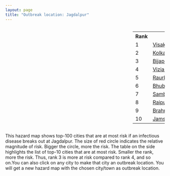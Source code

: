 ```yaml
---
layout: page
title: "Outbreak location: Jagdalpur"
---
```

<div style="width: 100%; overflow: auto;">
<div style="width: 75%; float: left;">
<div id="mapid">
<script src="https://buda-magenta.github.io/hazard_map/load_map.js"></script>

<script>
var marker_outbreak = L.marker([19.087076, 82.023572],{"autoPan": true}).addTo(map); marker_outbreak.bindTooltip("Jagdalpur").openTooltip();

var circle_1 = L.circle([17.723128, 83.301284], {"pane": "markerPane", "color": "red", "fill": true, "fillOpacity": 0.2, "fillRule": "evenodd", "lineCap": "round", "lineJoin": "round", "opacity": 1.0, "radius": 110113, "stroke": true, "weight": 3}).addTo(map);
circle_1.bindTooltip("Visakhapatnam<br>rank: 1<br>hazard index: 0.110114")
circle_1.bindPopup('<a href="https://buda-magenta.github.io/hazard_map/Visakhapatnam">Visakhapatnam</a>')

var circle_2 = L.circle([22.541418, 88.357691], {"pane": "markerPane", "color": "red", "fill": true, "fillOpacity": 0.2, "fillRule": "evenodd", "lineCap": "round", "lineJoin": "round", "opacity": 1.0, "radius": 41146, "stroke": true, "weight": 3}).addTo(map);
circle_2.bindTooltip("Kolkata<br>rank: 2<br>hazard index: 0.041147")
circle_2.bindPopup('<a href="https://buda-magenta.github.io/hazard_map/Kolkata">Kolkata</a>')

var circle_3 = L.circle([18.793568, 80.815939], {"pane": "markerPane", "color": "red", "fill": true, "fillOpacity": 0.2, "fillRule": "evenodd", "lineCap": "round", "lineJoin": "round", "opacity": 1.0, "radius": 40652, "stroke": true, "weight": 3}).addTo(map);
circle_3.bindTooltip("Bijapur<br>rank: 3<br>hazard index: 0.040653")
circle_3.bindPopup('<a href="https://buda-magenta.github.io/hazard_map/Bijapur">Bijapur</a>')

var circle_4 = L.circle([18.112082, 83.405220], {"pane": "markerPane", "color": "red", "fill": true, "fillOpacity": 0.2, "fillRule": "evenodd", "lineCap": "round", "lineJoin": "round", "opacity": 1.0, "radius": 35900, "stroke": true, "weight": 3}).addTo(map);
circle_4.bindTooltip("Vizianagaram<br>rank: 4<br>hazard index: 0.035900")
circle_4.bindPopup('<a href="https://buda-magenta.github.io/hazard_map/Vizianagaram">Vizianagaram</a>')

var circle_5 = L.circle([22.214285, 84.872437], {"pane": "markerPane", "color": "red", "fill": true, "fillOpacity": 0.2, "fillRule": "evenodd", "lineCap": "round", "lineJoin": "round", "opacity": 1.0, "radius": 35442, "stroke": true, "weight": 3}).addTo(map);
circle_5.bindTooltip("Raurkela<br>rank: 5<br>hazard index: 0.035443")
circle_5.bindPopup('<a href="https://buda-magenta.github.io/hazard_map/Raurkela">Raurkela</a>')

var circle_6 = L.circle([20.266777, 85.843559], {"pane": "markerPane", "color": "red", "fill": true, "fillOpacity": 0.2, "fillRule": "evenodd", "lineCap": "round", "lineJoin": "round", "opacity": 1.0, "radius": 27826, "stroke": true, "weight": 3}).addTo(map);
circle_6.bindTooltip("Bhubaneswar<br>rank: 6<br>hazard index: 0.027826")
circle_6.bindPopup('<a href="https://buda-magenta.github.io/hazard_map/Bhubaneswar">Bhubaneswar</a>')

var circle_7 = L.circle([21.400000, 83.883333], {"pane": "markerPane", "color": "red", "fill": true, "fillOpacity": 0.2, "fillRule": "evenodd", "lineCap": "round", "lineJoin": "round", "opacity": 1.0, "radius": 23788, "stroke": true, "weight": 3}).addTo(map);
circle_7.bindTooltip("Sambalpur<br>rank: 7<br>hazard index: 0.023789")
circle_7.bindPopup('<a href="https://buda-magenta.github.io/hazard_map/Sambalpur">Sambalpur</a>')

var circle_8 = L.circle([21.237947, 81.633683], {"pane": "markerPane", "color": "red", "fill": true, "fillOpacity": 0.2, "fillRule": "evenodd", "lineCap": "round", "lineJoin": "round", "opacity": 1.0, "radius": 18682, "stroke": true, "weight": 3}).addTo(map);
circle_8.bindTooltip("Raipur<br>rank: 8<br>hazard index: 0.018682")
circle_8.bindPopup('<a href="https://buda-magenta.github.io/hazard_map/Raipur">Raipur</a>')

var circle_9 = L.circle([19.309813, 84.797156], {"pane": "markerPane", "color": "red", "fill": true, "fillOpacity": 0.2, "fillRule": "evenodd", "lineCap": "round", "lineJoin": "round", "opacity": 1.0, "radius": 11819, "stroke": true, "weight": 3}).addTo(map);
circle_9.bindTooltip("Brahmapur<br>rank: 9<br>hazard index: 0.011819")
circle_9.bindPopup('<a href="https://buda-magenta.github.io/hazard_map/Brahmapur">Brahmapur</a>')

var circle_10 = L.circle([22.801519, 86.202958], {"pane": "markerPane", "color": "red", "fill": true, "fillOpacity": 0.2, "fillRule": "evenodd", "lineCap": "round", "lineJoin": "round", "opacity": 1.0, "radius": 5774, "stroke": true, "weight": 3}).addTo(map);
circle_10.bindTooltip("Jamshedpur<br>rank: 10<br>hazard index: 0.005775")
circle_10.bindPopup('<a href="https://buda-magenta.github.io/hazard_map/Jamshedpur">Jamshedpur</a>')

var circle_11 = L.circle([21.199035, 81.397955], {"pane": "markerPane", "color": "red", "fill": true, "fillOpacity": 0.2, "fillRule": "evenodd", "lineCap": "round", "lineJoin": "round", "opacity": 1.0, "radius": 4956, "stroke": true, "weight": 3}).addTo(map);
circle_11.bindTooltip("Durg<br>rank: 11<br>hazard index: 0.004957")
circle_11.bindPopup('<a href="https://buda-magenta.github.io/hazard_map/Durg">Durg</a>')

var circle_12 = L.circle([17.388786, 78.461065], {"pane": "markerPane", "color": "red", "fill": true, "fillOpacity": 0.2, "fillRule": "evenodd", "lineCap": "round", "lineJoin": "round", "opacity": 1.0, "radius": 4797, "stroke": true, "weight": 3}).addTo(map);
circle_12.bindTooltip("Hyderabad<br>rank: 12<br>hazard index: 0.004797")
circle_12.bindPopup('<a href="https://buda-magenta.github.io/hazard_map/Hyderabad">Hyderabad</a>')

var circle_13 = L.circle([18.320022, 83.916077], {"pane": "markerPane", "color": "red", "fill": true, "fillOpacity": 0.2, "fillRule": "evenodd", "lineCap": "round", "lineJoin": "round", "opacity": 1.0, "radius": 4185, "stroke": true, "weight": 3}).addTo(map);
circle_13.bindTooltip("Srikakulam<br>rank: 13<br>hazard index: 0.004185")
circle_13.bindPopup('<a href="https://buda-magenta.github.io/hazard_map/Srikakulam">Srikakulam</a>')

var circle_14 = L.circle([21.934900, 86.732400], {"pane": "markerPane", "color": "red", "fill": true, "fillOpacity": 0.2, "fillRule": "evenodd", "lineCap": "round", "lineJoin": "round", "opacity": 1.0, "radius": 3655, "stroke": true, "weight": 3}).addTo(map);
circle_14.bindTooltip("Baripada<br>rank: 14<br>hazard index: 0.003656")
circle_14.bindPopup('<a href="https://buda-magenta.github.io/hazard_map/Baripada">Baripada</a>')

var circle_15 = L.circle([17.849907, 75.276320], {"pane": "markerPane", "color": "red", "fill": true, "fillOpacity": 0.2, "fillRule": "evenodd", "lineCap": "round", "lineJoin": "round", "opacity": 1.0, "radius": 3452, "stroke": true, "weight": 3}).addTo(map);
circle_15.bindTooltip("Solapur<br>rank: 15<br>hazard index: 0.003452")
circle_15.bindPopup('<a href="https://buda-magenta.github.io/hazard_map/Solapur">Solapur</a>')

var circle_16 = L.circle([16.508759, 80.618510], {"pane": "markerPane", "color": "red", "fill": true, "fillOpacity": 0.2, "fillRule": "evenodd", "lineCap": "round", "lineJoin": "round", "opacity": 1.0, "radius": 3346, "stroke": true, "weight": 3}).addTo(map);
circle_16.bindTooltip("Vijayawada<br>rank: 16<br>hazard index: 0.003346")
circle_16.bindPopup('<a href="https://buda-magenta.github.io/hazard_map/Vijayawada">Vijayawada</a>')

var circle_17 = L.circle([19.807608, 85.825254], {"pane": "markerPane", "color": "red", "fill": true, "fillOpacity": 0.2, "fillRule": "evenodd", "lineCap": "round", "lineJoin": "round", "opacity": 1.0, "radius": 3203, "stroke": true, "weight": 3}).addTo(map);
circle_17.bindTooltip("Puri<br>rank: 17<br>hazard index: 0.003203")
circle_17.bindPopup('<a href="https://buda-magenta.github.io/hazard_map/Puri">Puri</a>')

var circle_18 = L.circle([17.980609, 79.598212], {"pane": "markerPane", "color": "red", "fill": true, "fillOpacity": 0.2, "fillRule": "evenodd", "lineCap": "round", "lineJoin": "round", "opacity": 1.0, "radius": 2547, "stroke": true, "weight": 3}).addTo(map);
circle_18.bindTooltip("Warangal<br>rank: 18<br>hazard index: 0.002548")
circle_18.bindPopup('<a href="https://buda-magenta.github.io/hazard_map/Warangal">Warangal</a>')

var circle_19 = L.circle([17.005045, 81.780473], {"pane": "markerPane", "color": "red", "fill": true, "fillOpacity": 0.2, "fillRule": "evenodd", "lineCap": "round", "lineJoin": "round", "opacity": 1.0, "radius": 2269, "stroke": true, "weight": 3}).addTo(map);
circle_19.bindTooltip("Rajahmundry<br>rank: 19<br>hazard index: 0.002270")
circle_19.bindPopup('<a href="https://buda-magenta.github.io/hazard_map/Rajahmundry">Rajahmundry</a>')

var circle_20 = L.circle([22.472223, 88.093845], {"pane": "markerPane", "color": "red", "fill": true, "fillOpacity": 0.2, "fillRule": "evenodd", "lineCap": "round", "lineJoin": "round", "opacity": 1.0, "radius": 2037, "stroke": true, "weight": 3}).addTo(map);
circle_20.bindTooltip("Uluberia<br>rank: 20<br>hazard index: 0.002038")
circle_20.bindPopup('<a href="https://buda-magenta.github.io/hazard_map/Uluberia">Uluberia</a>')

var circle_21 = L.circle([25.133173, 86.525040], {"pane": "markerPane", "color": "red", "fill": true, "fillOpacity": 0.2, "fillRule": "evenodd", "lineCap": "round", "lineJoin": "round", "opacity": 1.0, "radius": 1897, "stroke": true, "weight": 3}).addTo(map);
circle_21.bindTooltip("Kharagpur<br>rank: 21<br>hazard index: 0.001898")
circle_21.bindPopup('<a href="https://buda-magenta.github.io/hazard_map/Kharagpur">Kharagpur</a>')

var circle_22 = L.circle([16.185317, 75.696792], {"pane": "markerPane", "color": "red", "fill": true, "fillOpacity": 0.2, "fillRule": "evenodd", "lineCap": "round", "lineJoin": "round", "opacity": 1.0, "radius": 1706, "stroke": true, "weight": 3}).addTo(map);
circle_22.bindTooltip("Bagalkot<br>rank: 22<br>hazard index: 0.001706")
circle_22.bindPopup('<a href="https://buda-magenta.github.io/hazard_map/Bagalkot">Bagalkot</a>')

var circle_23 = L.circle([16.943739, 82.235061], {"pane": "markerPane", "color": "red", "fill": true, "fillOpacity": 0.2, "fillRule": "evenodd", "lineCap": "round", "lineJoin": "round", "opacity": 1.0, "radius": 1451, "stroke": true, "weight": 3}).addTo(map);
circle_23.bindTooltip("Kakinada<br>rank: 23<br>hazard index: 0.001451")
circle_23.bindPopup('<a href="https://buda-magenta.github.io/hazard_map/Kakinada">Kakinada</a>')

var circle_24 = L.circle([20.468600, 85.879200], {"pane": "markerPane", "color": "red", "fill": true, "fillOpacity": 0.2, "fillRule": "evenodd", "lineCap": "round", "lineJoin": "round", "opacity": 1.0, "radius": 1430, "stroke": true, "weight": 3}).addTo(map);
circle_24.bindTooltip("Cuttack<br>rank: 24<br>hazard index: 0.001430")
circle_24.bindPopup('<a href="https://buda-magenta.github.io/hazard_map/Cuttack">Cuttack</a>')

var circle_25 = L.circle([28.651718, 77.221939], {"pane": "markerPane", "color": "red", "fill": true, "fillOpacity": 0.2, "fillRule": "evenodd", "lineCap": "round", "lineJoin": "round", "opacity": 1.0, "radius": 1386, "stroke": true, "weight": 3}).addTo(map);
circle_25.bindTooltip("Delhi<br>rank: 25<br>hazard index: 0.001386")
circle_25.bindPopup('<a href="https://buda-magenta.github.io/hazard_map/Delhi">Delhi</a>')

var circle_26 = L.circle([15.426365, 75.630079], {"pane": "markerPane", "color": "red", "fill": true, "fillOpacity": 0.2, "fillRule": "evenodd", "lineCap": "round", "lineJoin": "round", "opacity": 1.0, "radius": 1364, "stroke": true, "weight": 3}).addTo(map);
circle_26.bindTooltip("Gadag<br>rank: 26<br>hazard index: 0.001364")
circle_26.bindPopup('<a href="https://buda-magenta.github.io/hazard_map/Gadag">Gadag</a>')

var circle_27 = L.circle([12.979120, 77.591300], {"pane": "markerPane", "color": "red", "fill": true, "fillOpacity": 0.2, "fillRule": "evenodd", "lineCap": "round", "lineJoin": "round", "opacity": 1.0, "radius": 1330, "stroke": true, "weight": 3}).addTo(map);
circle_27.bindTooltip("Bangalore<br>rank: 27<br>hazard index: 0.001331")
circle_27.bindPopup('<a href="https://buda-magenta.github.io/hazard_map/Bangalore">Bangalore</a>')

var circle_28 = L.circle([22.383333, 82.133333], {"pane": "markerPane", "color": "red", "fill": true, "fillOpacity": 0.2, "fillRule": "evenodd", "lineCap": "round", "lineJoin": "round", "opacity": 1.0, "radius": 1306, "stroke": true, "weight": 3}).addTo(map);
circle_28.bindTooltip("Bilaspur<br>rank: 28<br>hazard index: 0.001307")
circle_28.bindPopup('<a href="https://buda-magenta.github.io/hazard_map/Bilaspur">Bilaspur</a>')

var circle_29 = L.circle([23.370035, 85.325013], {"pane": "markerPane", "color": "red", "fill": true, "fillOpacity": 0.2, "fillRule": "evenodd", "lineCap": "round", "lineJoin": "round", "opacity": 1.0, "radius": 1254, "stroke": true, "weight": 3}).addTo(map);
circle_29.bindTooltip("Ranchi<br>rank: 29<br>hazard index: 0.001254")
circle_29.bindPopup('<a href="https://buda-magenta.github.io/hazard_map/Ranchi">Ranchi</a>')

var circle_30 = L.circle([22.591260, 88.390964], {"pane": "markerPane", "color": "red", "fill": true, "fillOpacity": 0.2, "fillRule": "evenodd", "lineCap": "round", "lineJoin": "round", "opacity": 1.0, "radius": 1204, "stroke": true, "weight": 3}).addTo(map);
circle_30.bindTooltip("Bidhan Nagar<br>rank: 30<br>hazard index: 0.001205")
circle_30.bindPopup('<a href="https://buda-magenta.github.io/hazard_map/Bidhan_Nagar">Bidhan Nagar</a>')

var circle_31 = L.circle([13.083694, 80.270186], {"pane": "markerPane", "color": "red", "fill": true, "fillOpacity": 0.2, "fillRule": "evenodd", "lineCap": "round", "lineJoin": "round", "opacity": 1.0, "radius": 1031, "stroke": true, "weight": 3}).addTo(map);
circle_31.bindTooltip("Chennai<br>rank: 31<br>hazard index: 0.001031")
circle_31.bindPopup('<a href="https://buda-magenta.github.io/hazard_map/Chennai">Chennai</a>')

var circle_32 = L.circle([21.200996, 81.335426], {"pane": "markerPane", "color": "red", "fill": true, "fillOpacity": 0.2, "fillRule": "evenodd", "lineCap": "round", "lineJoin": "round", "opacity": 1.0, "radius": 994, "stroke": true, "weight": 3}).addTo(map);
circle_32.bindTooltip("Bhilai Nagar<br>rank: 32<br>hazard index: 0.000995")
circle_32.bindPopup('<a href="https://buda-magenta.github.io/hazard_map/Bhilai_Nagar">Bhilai Nagar</a>')

var circle_33 = L.circle([12.869810, 74.843008], {"pane": "markerPane", "color": "red", "fill": true, "fillOpacity": 0.2, "fillRule": "evenodd", "lineCap": "round", "lineJoin": "round", "opacity": 1.0, "radius": 967, "stroke": true, "weight": 3}).addTo(map);
circle_33.bindTooltip("Mangalore<br>rank: 33<br>hazard index: 0.000968")
circle_33.bindPopup('<a href="https://buda-magenta.github.io/hazard_map/Mangalore">Mangalore</a>')

var circle_34 = L.circle([23.250000, 87.750000], {"pane": "markerPane", "color": "red", "fill": true, "fillOpacity": 0.2, "fillRule": "evenodd", "lineCap": "round", "lineJoin": "round", "opacity": 1.0, "radius": 829, "stroke": true, "weight": 3}).addTo(map);
circle_34.bindTooltip("Barddhaman<br>rank: 34<br>hazard index: 0.000830")
circle_34.bindPopup('<a href="https://buda-magenta.github.io/hazard_map/Barddhaman">Barddhaman</a>')

var circle_35 = L.circle([19.075990, 72.877393], {"pane": "markerPane", "color": "red", "fill": true, "fillOpacity": 0.2, "fillRule": "evenodd", "lineCap": "round", "lineJoin": "round", "opacity": 1.0, "radius": 811, "stroke": true, "weight": 3}).addTo(map);
circle_35.bindTooltip("Mumbai<br>rank: 35<br>hazard index: 0.000811")
circle_35.bindPopup('<a href="https://buda-magenta.github.io/hazard_map/Mumbai">Mumbai</a>')

var circle_36 = L.circle([16.291519, 80.454159], {"pane": "markerPane", "color": "red", "fill": true, "fillOpacity": 0.2, "fillRule": "evenodd", "lineCap": "round", "lineJoin": "round", "opacity": 1.0, "radius": 665, "stroke": true, "weight": 3}).addTo(map);
circle_36.bindTooltip("Guntur<br>rank: 36<br>hazard index: 0.000666")
circle_36.bindPopup('<a href="https://buda-magenta.github.io/hazard_map/Guntur">Guntur</a>')

var circle_37 = L.circle([22.519770, 82.629515], {"pane": "markerPane", "color": "red", "fill": true, "fillOpacity": 0.2, "fillRule": "evenodd", "lineCap": "round", "lineJoin": "round", "opacity": 1.0, "radius": 619, "stroke": true, "weight": 3}).addTo(map);
circle_37.bindTooltip("Korba<br>rank: 37<br>hazard index: 0.000619")
circle_37.bindPopup('<a href="https://buda-magenta.github.io/hazard_map/Korba">Korba</a>')

var circle_38 = L.circle([16.676135, 81.170868], {"pane": "markerPane", "color": "red", "fill": true, "fillOpacity": 0.2, "fillRule": "evenodd", "lineCap": "round", "lineJoin": "round", "opacity": 1.0, "radius": 612, "stroke": true, "weight": 3}).addTo(map);
circle_38.bindTooltip("Eluru<br>rank: 38<br>hazard index: 0.000612")
circle_38.bindPopup('<a href="https://buda-magenta.github.io/hazard_map/Eluru">Eluru</a>')

var circle_39 = L.circle([26.716413, 88.430992], {"pane": "markerPane", "color": "red", "fill": true, "fillOpacity": 0.2, "fillRule": "evenodd", "lineCap": "round", "lineJoin": "round", "opacity": 1.0, "radius": 596, "stroke": true, "weight": 3}).addTo(map);
circle_39.bindTooltip("Siliguri<br>rank: 39<br>hazard index: 0.000597")
circle_39.bindPopup('<a href="https://buda-magenta.github.io/hazard_map/Siliguri">Siliguri</a>')

var circle_40 = L.circle([22.500000, 83.500000], {"pane": "markerPane", "color": "red", "fill": true, "fillOpacity": 0.2, "fillRule": "evenodd", "lineCap": "round", "lineJoin": "round", "opacity": 1.0, "radius": 591, "stroke": true, "weight": 3}).addTo(map);
circle_40.bindTooltip("Raigarh<br>rank: 40<br>hazard index: 0.000592")
circle_40.bindPopup('<a href="https://buda-magenta.github.io/hazard_map/Raigarh">Raigarh</a>')

var circle_41 = L.circle([22.890183, 88.426939], {"pane": "markerPane", "color": "red", "fill": true, "fillOpacity": 0.2, "fillRule": "evenodd", "lineCap": "round", "lineJoin": "round", "opacity": 1.0, "radius": 470, "stroke": true, "weight": 3}).addTo(map);
circle_41.bindTooltip("Naihati<br>rank: 41<br>hazard index: 0.000470")
circle_41.bindPopup('<a href="https://buda-magenta.github.io/hazard_map/Naihati">Naihati</a>')

var circle_42 = L.circle([21.500000, 86.750000], {"pane": "markerPane", "color": "red", "fill": true, "fillOpacity": 0.2, "fillRule": "evenodd", "lineCap": "round", "lineJoin": "round", "opacity": 1.0, "radius": 449, "stroke": true, "weight": 3}).addTo(map);
circle_42.bindTooltip("Baleshwar<br>rank: 42<br>hazard index: 0.000449")
circle_42.bindPopup('<a href="https://buda-magenta.github.io/hazard_map/Baleshwar">Baleshwar</a>')

var circle_43 = L.circle([23.535048, 87.338043], {"pane": "markerPane", "color": "red", "fill": true, "fillOpacity": 0.2, "fillRule": "evenodd", "lineCap": "round", "lineJoin": "round", "opacity": 1.0, "radius": 422, "stroke": true, "weight": 3}).addTo(map);
circle_43.bindTooltip("Durgapur<br>rank: 43<br>hazard index: 0.000422")
circle_43.bindPopup('<a href="https://buda-magenta.github.io/hazard_map/Durgapur">Durgapur</a>')

var circle_44 = L.circle([22.782355, 86.159003], {"pane": "markerPane", "color": "red", "fill": true, "fillOpacity": 0.2, "fillRule": "evenodd", "lineCap": "round", "lineJoin": "round", "opacity": 1.0, "radius": 403, "stroke": true, "weight": 3}).addTo(map);
circle_44.bindTooltip("Adityapur<br>rank: 44<br>hazard index: 0.000404")
circle_44.bindPopup('<a href="https://buda-magenta.github.io/hazard_map/Adityapur">Adityapur</a>')

var circle_45 = L.circle([25.531031, 78.652689], {"pane": "markerPane", "color": "red", "fill": true, "fillOpacity": 0.2, "fillRule": "evenodd", "lineCap": "round", "lineJoin": "round", "opacity": 1.0, "radius": 399, "stroke": true, "weight": 3}).addTo(map);
circle_45.bindTooltip("Jhansi<br>rank: 45<br>hazard index: 0.000399")
circle_45.bindPopup('<a href="https://buda-magenta.github.io/hazard_map/Jhansi">Jhansi</a>')

var circle_46 = L.circle([23.687130, 86.974659], {"pane": "markerPane", "color": "red", "fill": true, "fillOpacity": 0.2, "fillRule": "evenodd", "lineCap": "round", "lineJoin": "round", "opacity": 1.0, "radius": 388, "stroke": true, "weight": 3}).addTo(map);
circle_46.bindTooltip("Asansol<br>rank: 46<br>hazard index: 0.000389")
circle_46.bindPopup('<a href="https://buda-magenta.github.io/hazard_map/Asansol">Asansol</a>')

var circle_47 = L.circle([22.695034, 88.377060], {"pane": "markerPane", "color": "red", "fill": true, "fillOpacity": 0.2, "fillRule": "evenodd", "lineCap": "round", "lineJoin": "round", "opacity": 1.0, "radius": 360, "stroke": true, "weight": 3}).addTo(map);
circle_47.bindTooltip("Panihati<br>rank: 47<br>hazard index: 0.000360")
circle_47.bindPopup('<a href="https://buda-magenta.github.io/hazard_map/Panihati">Panihati</a>')

var circle_48 = L.circle([14.449372, 79.987376], {"pane": "markerPane", "color": "red", "fill": true, "fillOpacity": 0.2, "fillRule": "evenodd", "lineCap": "round", "lineJoin": "round", "opacity": 1.0, "radius": 326, "stroke": true, "weight": 3}).addTo(map);
circle_48.bindTooltip("Nellore<br>rank: 48<br>hazard index: 0.000327")
circle_48.bindPopup('<a href="https://buda-magenta.github.io/hazard_map/Nellore">Nellore</a>')

var circle_49 = L.circle([21.149813, 79.082056], {"pane": "markerPane", "color": "red", "fill": true, "fillOpacity": 0.2, "fillRule": "evenodd", "lineCap": "round", "lineJoin": "round", "opacity": 1.0, "radius": 320, "stroke": true, "weight": 3}).addTo(map);
circle_49.bindTooltip("Nagpur<br>rank: 49<br>hazard index: 0.000320")
circle_49.bindPopup('<a href="https://buda-magenta.github.io/hazard_map/Nagpur">Nagpur</a>')

var circle_50 = L.circle([24.965712, 88.127778], {"pane": "markerPane", "color": "red", "fill": true, "fillOpacity": 0.2, "fillRule": "evenodd", "lineCap": "round", "lineJoin": "round", "opacity": 1.0, "radius": 294, "stroke": true, "weight": 3}).addTo(map);
circle_50.bindTooltip("English Bazar<br>rank: 50<br>hazard index: 0.000295")
circle_50.bindPopup('<a href="https://buda-magenta.github.io/hazard_map/English_Bazar">English Bazar</a>')

var circle_51 = L.circle([22.670728, 88.376342], {"pane": "markerPane", "color": "red", "fill": true, "fillOpacity": 0.2, "fillRule": "evenodd", "lineCap": "round", "lineJoin": "round", "opacity": 1.0, "radius": 293, "stroke": true, "weight": 3}).addTo(map);
circle_51.bindTooltip("Kamarhati<br>rank: 51<br>hazard index: 0.000293")
circle_51.bindPopup('<a href="https://buda-magenta.github.io/hazard_map/Kamarhati">Kamarhati</a>')

var circle_52 = L.circle([26.180598, 91.753943], {"pane": "markerPane", "color": "red", "fill": true, "fillOpacity": 0.2, "fillRule": "evenodd", "lineCap": "round", "lineJoin": "round", "opacity": 1.0, "radius": 288, "stroke": true, "weight": 3}).addTo(map);
circle_52.bindTooltip("Guwahati<br>rank: 52<br>hazard index: 0.000289")
circle_52.bindPopup('<a href="https://buda-magenta.github.io/hazard_map/Guwahati">Guwahati</a>')

var circle_53 = L.circle([16.876586, 81.545145], {"pane": "markerPane", "color": "red", "fill": true, "fillOpacity": 0.2, "fillRule": "evenodd", "lineCap": "round", "lineJoin": "round", "opacity": 1.0, "radius": 276, "stroke": true, "weight": 3}).addTo(map);
circle_53.bindTooltip("Tadepalligudem<br>rank: 53<br>hazard index: 0.000277")
circle_53.bindPopup('<a href="https://buda-magenta.github.io/hazard_map/Tadepalligudem">Tadepalligudem</a>')

var circle_54 = L.circle([22.646958, 88.343612], {"pane": "markerPane", "color": "red", "fill": true, "fillOpacity": 0.2, "fillRule": "evenodd", "lineCap": "round", "lineJoin": "round", "opacity": 1.0, "radius": 268, "stroke": true, "weight": 3}).addTo(map);
circle_54.bindTooltip("Bally<br>rank: 54<br>hazard index: 0.000268")
circle_54.bindPopup('<a href="https://buda-magenta.github.io/hazard_map/Bally">Bally</a>')

var circle_55 = L.circle([14.466127, 75.920636], {"pane": "markerPane", "color": "red", "fill": true, "fillOpacity": 0.2, "fillRule": "evenodd", "lineCap": "round", "lineJoin": "round", "opacity": 1.0, "radius": 258, "stroke": true, "weight": 3}).addTo(map);
circle_55.bindTooltip("Davanagere<br>rank: 55<br>hazard index: 0.000258")
circle_55.bindPopup('<a href="https://buda-magenta.github.io/hazard_map/Davanagere">Davanagere</a>')

var circle_56 = L.circle([25.609324, 85.123525], {"pane": "markerPane", "color": "red", "fill": true, "fillOpacity": 0.2, "fillRule": "evenodd", "lineCap": "round", "lineJoin": "round", "opacity": 1.0, "radius": 246, "stroke": true, "weight": 3}).addTo(map);
circle_56.bindTooltip("Patna<br>rank: 56<br>hazard index: 0.000247")
circle_56.bindPopup('<a href="https://buda-magenta.github.io/hazard_map/Patna">Patna</a>')

var circle_57 = L.circle([22.508621, 88.253218], {"pane": "markerPane", "color": "red", "fill": true, "fillOpacity": 0.2, "fillRule": "evenodd", "lineCap": "round", "lineJoin": "round", "opacity": 1.0, "radius": 239, "stroke": true, "weight": 3}).addTo(map);
circle_57.bindTooltip("Maheshtala<br>rank: 57<br>hazard index: 0.000240")
circle_57.bindPopup('<a href="https://buda-magenta.github.io/hazard_map/Maheshtala">Maheshtala</a>')

var circle_58 = L.circle([24.476642, 86.606732], {"pane": "markerPane", "color": "red", "fill": true, "fillOpacity": 0.2, "fillRule": "evenodd", "lineCap": "round", "lineJoin": "round", "opacity": 1.0, "radius": 228, "stroke": true, "weight": 3}).addTo(map);
circle_58.bindTooltip("Deoghar<br>rank: 58<br>hazard index: 0.000229")
circle_58.bindPopup('<a href="https://buda-magenta.github.io/hazard_map/Deoghar">Deoghar</a>')

var circle_59 = L.circle([21.735348, 81.944459], {"pane": "markerPane", "color": "red", "fill": true, "fillOpacity": 0.2, "fillRule": "evenodd", "lineCap": "round", "lineJoin": "round", "opacity": 1.0, "radius": 225, "stroke": true, "weight": 3}).addTo(map);
circle_59.bindTooltip("Bhatpara<br>rank: 59<br>hazard index: 0.000226")
circle_59.bindPopup('<a href="https://buda-magenta.github.io/hazard_map/Bhatpara">Bhatpara</a>')

var circle_60 = L.circle([22.870214, 88.419608], {"pane": "markerPane", "color": "red", "fill": true, "fillOpacity": 0.2, "fillRule": "evenodd", "lineCap": "round", "lineJoin": "round", "opacity": 1.0, "radius": 216, "stroke": true, "weight": 3}).addTo(map);
circle_60.bindTooltip("Barrackpur<br>rank: 60<br>hazard index: 0.000217")
circle_60.bindPopup('<a href="https://buda-magenta.github.io/hazard_map/Barrackpur">Barrackpur</a>')

var circle_61 = L.circle([23.405848, 88.495894], {"pane": "markerPane", "color": "red", "fill": true, "fillOpacity": 0.2, "fillRule": "evenodd", "lineCap": "round", "lineJoin": "round", "opacity": 1.0, "radius": 207, "stroke": true, "weight": 3}).addTo(map);
circle_61.bindTooltip("Krishnanagar<br>rank: 61<br>hazard index: 0.000207")
circle_61.bindPopup('<a href="https://buda-magenta.github.io/hazard_map/Krishnanagar">Krishnanagar</a>')

var circle_62 = L.circle([23.122634, 83.198189], {"pane": "markerPane", "color": "red", "fill": true, "fillOpacity": 0.2, "fillRule": "evenodd", "lineCap": "round", "lineJoin": "round", "opacity": 1.0, "radius": 206, "stroke": true, "weight": 3}).addTo(map);
circle_62.bindTooltip("Ambikapur<br>rank: 62<br>hazard index: 0.000206")
circle_62.bindPopup('<a href="https://buda-magenta.github.io/hazard_map/Ambikapur">Ambikapur</a>')

var circle_63 = L.circle([23.795281, 86.430964], {"pane": "markerPane", "color": "red", "fill": true, "fillOpacity": 0.2, "fillRule": "evenodd", "lineCap": "round", "lineJoin": "round", "opacity": 1.0, "radius": 198, "stroke": true, "weight": 3}).addTo(map);
circle_63.bindTooltip("Dhanbad<br>rank: 63<br>hazard index: 0.000199")
circle_63.bindPopup('<a href="https://buda-magenta.github.io/hazard_map/Dhanbad">Dhanbad</a>')

var circle_64 = L.circle([24.379576, 88.585573], {"pane": "markerPane", "color": "red", "fill": true, "fillOpacity": 0.2, "fillRule": "evenodd", "lineCap": "round", "lineJoin": "round", "opacity": 1.0, "radius": 195, "stroke": true, "weight": 3}).addTo(map);
circle_64.bindTooltip("Baharampur<br>rank: 64<br>hazard index: 0.000196")
circle_64.bindPopup('<a href="https://buda-magenta.github.io/hazard_map/Baharampur">Baharampur</a>')

var circle_65 = L.circle([18.521428, 73.854454], {"pane": "markerPane", "color": "red", "fill": true, "fillOpacity": 0.2, "fillRule": "evenodd", "lineCap": "round", "lineJoin": "round", "opacity": 1.0, "radius": 191, "stroke": true, "weight": 3}).addTo(map);
circle_65.bindTooltip("Pune<br>rank: 65<br>hazard index: 0.000191")
circle_65.bindPopup('<a href="https://buda-magenta.github.io/hazard_map/Pune">Pune</a>')

var circle_66 = L.circle([16.083333, 77.166667], {"pane": "markerPane", "color": "red", "fill": true, "fillOpacity": 0.2, "fillRule": "evenodd", "lineCap": "round", "lineJoin": "round", "opacity": 1.0, "radius": 190, "stroke": true, "weight": 3}).addTo(map);
circle_66.bindTooltip("Raichur<br>rank: 66<br>hazard index: 0.000190")
circle_66.bindPopup('<a href="https://buda-magenta.github.io/hazard_map/Raichur">Raichur</a>')

var circle_67 = L.circle([16.432998, 80.993715], {"pane": "markerPane", "color": "red", "fill": true, "fillOpacity": 0.2, "fillRule": "evenodd", "lineCap": "round", "lineJoin": "round", "opacity": 1.0, "radius": 189, "stroke": true, "weight": 3}).addTo(map);
circle_67.bindTooltip("Gudivada<br>rank: 67<br>hazard index: 0.000189")
circle_67.bindPopup('<a href="https://buda-magenta.github.io/hazard_map/Gudivada">Gudivada</a>')

var circle_68 = L.circle([13.631637, 79.423171], {"pane": "markerPane", "color": "red", "fill": true, "fillOpacity": 0.2, "fillRule": "evenodd", "lineCap": "round", "lineJoin": "round", "opacity": 1.0, "radius": 163, "stroke": true, "weight": 3}).addTo(map);
circle_68.bindTooltip("Tirupati<br>rank: 68<br>hazard index: 0.000163")
circle_68.bindPopup('<a href="https://buda-magenta.github.io/hazard_map/Tirupati">Tirupati</a>')

var circle_69 = L.circle([22.754995, 88.341667], {"pane": "markerPane", "color": "red", "fill": true, "fillOpacity": 0.2, "fillRule": "evenodd", "lineCap": "round", "lineJoin": "round", "opacity": 1.0, "radius": 161, "stroke": true, "weight": 3}).addTo(map);
circle_69.bindTooltip("Serampore<br>rank: 69<br>hazard index: 0.000162")
circle_69.bindPopup('<a href="https://buda-magenta.github.io/hazard_map/Serampore">Serampore</a>')

var circle_70 = L.circle([22.949011, 88.435910], {"pane": "markerPane", "color": "red", "fill": true, "fillOpacity": 0.2, "fillRule": "evenodd", "lineCap": "round", "lineJoin": "round", "opacity": 1.0, "radius": 159, "stroke": true, "weight": 3}).addTo(map);
circle_70.bindTooltip("Kanchrapara<br>rank: 70<br>hazard index: 0.000160")
circle_70.bindPopup('<a href="https://buda-magenta.github.io/hazard_map/Kanchrapara">Kanchrapara</a>')

var circle_71 = L.circle([22.717624, 88.488953], {"pane": "markerPane", "color": "red", "fill": true, "fillOpacity": 0.2, "fillRule": "evenodd", "lineCap": "round", "lineJoin": "round", "opacity": 1.0, "radius": 155, "stroke": true, "weight": 3}).addTo(map);
circle_71.bindTooltip("Barasat<br>rank: 71<br>hazard index: 0.000156")
circle_71.bindPopup('<a href="https://buda-magenta.github.io/hazard_map/Barasat">Barasat</a>')

var circle_72 = L.circle([26.838100, 80.934600], {"pane": "markerPane", "color": "red", "fill": true, "fillOpacity": 0.2, "fillRule": "evenodd", "lineCap": "round", "lineJoin": "round", "opacity": 1.0, "radius": 155, "stroke": true, "weight": 3}).addTo(map);
circle_72.bindTooltip("Lucknow<br>rank: 72<br>hazard index: 0.000155")
circle_72.bindPopup('<a href="https://buda-magenta.github.io/hazard_map/Lucknow">Lucknow</a>')

var circle_73 = L.circle([21.063329, 86.505373], {"pane": "markerPane", "color": "red", "fill": true, "fillOpacity": 0.2, "fillRule": "evenodd", "lineCap": "round", "lineJoin": "round", "opacity": 1.0, "radius": 154, "stroke": true, "weight": 3}).addTo(map);
circle_73.bindTooltip("Bhadrak<br>rank: 73<br>hazard index: 0.000154")
circle_73.bindPopup('<a href="https://buda-magenta.github.io/hazard_map/Bhadrak">Bhadrak</a>')

var circle_74 = L.circle([16.181939, 81.135130], {"pane": "markerPane", "color": "red", "fill": true, "fillOpacity": 0.2, "fillRule": "evenodd", "lineCap": "round", "lineJoin": "round", "opacity": 1.0, "radius": 140, "stroke": true, "weight": 3}).addTo(map);
circle_74.bindTooltip("Machilipatnam<br>rank: 74<br>hazard index: 0.000140")
circle_74.bindPopup('<a href="https://buda-magenta.github.io/hazard_map/Machilipatnam">Machilipatnam</a>')

var circle_75 = L.circle([15.507555, 80.060800], {"pane": "markerPane", "color": "red", "fill": true, "fillOpacity": 0.2, "fillRule": "evenodd", "lineCap": "round", "lineJoin": "round", "opacity": 1.0, "radius": 137, "stroke": true, "weight": 3}).addTo(map);
circle_75.bindTooltip("Ongole<br>rank: 75<br>hazard index: 0.000138")
circle_75.bindPopup('<a href="https://buda-magenta.github.io/hazard_map/Ongole">Ongole</a>')

var circle_76 = L.circle([11.001812, 76.962843], {"pane": "markerPane", "color": "red", "fill": true, "fillOpacity": 0.2, "fillRule": "evenodd", "lineCap": "round", "lineJoin": "round", "opacity": 1.0, "radius": 136, "stroke": true, "weight": 3}).addTo(map);
circle_76.bindTooltip("Coimbatore<br>rank: 76<br>hazard index: 0.000136")
circle_76.bindPopup('<a href="https://buda-magenta.github.io/hazard_map/Coimbatore">Coimbatore</a>')

var circle_77 = L.circle([16.542769, 81.527344], {"pane": "markerPane", "color": "red", "fill": true, "fillOpacity": 0.2, "fillRule": "evenodd", "lineCap": "round", "lineJoin": "round", "opacity": 1.0, "radius": 131, "stroke": true, "weight": 3}).addTo(map);
circle_77.bindTooltip("Bhimavaram<br>rank: 77<br>hazard index: 0.000131")
circle_77.bindPopup('<a href="https://buda-magenta.github.io/hazard_map/Bhimavaram">Bhimavaram</a>')

var circle_78 = L.circle([22.794910, 88.331772], {"pane": "markerPane", "color": "red", "fill": true, "fillOpacity": 0.2, "fillRule": "evenodd", "lineCap": "round", "lineJoin": "round", "opacity": 1.0, "radius": 130, "stroke": true, "weight": 3}).addTo(map);
circle_78.bindTooltip("Baidyabati<br>rank: 78<br>hazard index: 0.000130")
circle_78.bindPopup('<a href="https://buda-magenta.github.io/hazard_map/Baidyabati">Baidyabati</a>')

var circle_79 = L.circle([22.920982, 88.437022], {"pane": "markerPane", "color": "red", "fill": true, "fillOpacity": 0.2, "fillRule": "evenodd", "lineCap": "round", "lineJoin": "round", "opacity": 1.0, "radius": 124, "stroke": true, "weight": 3}).addTo(map);
circle_79.bindTooltip("Halisahar<br>rank: 79<br>hazard index: 0.000124")
circle_79.bindPopup('<a href="https://buda-magenta.github.io/hazard_map/Halisahar">Halisahar</a>')

var circle_80 = L.circle([20.972740, 80.691555], {"pane": "markerPane", "color": "red", "fill": true, "fillOpacity": 0.2, "fillRule": "evenodd", "lineCap": "round", "lineJoin": "round", "opacity": 1.0, "radius": 120, "stroke": true, "weight": 3}).addTo(map);
circle_80.bindTooltip("Rajnandgaon<br>rank: 80<br>hazard index: 0.000120")
circle_80.bindPopup('<a href="https://buda-magenta.github.io/hazard_map/Rajnandgaon">Rajnandgaon</a>')

var circle_81 = L.circle([25.572433, 83.609605], {"pane": "markerPane", "color": "red", "fill": true, "fillOpacity": 0.2, "fillRule": "evenodd", "lineCap": "round", "lineJoin": "round", "opacity": 1.0, "radius": 120, "stroke": true, "weight": 3}).addTo(map);
circle_81.bindTooltip("Medinipur<br>rank: 81<br>hazard index: 0.000120")
circle_81.bindPopup('<a href="https://buda-magenta.github.io/hazard_map/Medinipur">Medinipur</a>')

var circle_82 = L.circle([23.831238, 91.282382], {"pane": "markerPane", "color": "red", "fill": true, "fillOpacity": 0.2, "fillRule": "evenodd", "lineCap": "round", "lineJoin": "round", "opacity": 1.0, "radius": 118, "stroke": true, "weight": 3}).addTo(map);
circle_82.bindTooltip("Agartala<br>rank: 82<br>hazard index: 0.000118")
circle_82.bindPopup('<a href="https://buda-magenta.github.io/hazard_map/Agartala">Agartala</a>')

var circle_83 = L.circle([19.194329, 72.970178], {"pane": "markerPane", "color": "red", "fill": true, "fillOpacity": 0.2, "fillRule": "evenodd", "lineCap": "round", "lineJoin": "round", "opacity": 1.0, "radius": 111, "stroke": true, "weight": 3}).addTo(map);
circle_83.bindTooltip("Thane<br>rank: 83<br>hazard index: 0.000111")
circle_83.bindPopup('<a href="https://buda-magenta.github.io/hazard_map/Thane">Thane</a>')

var circle_84 = L.circle([23.388901, 88.372439], {"pane": "markerPane", "color": "red", "fill": true, "fillOpacity": 0.2, "fillRule": "evenodd", "lineCap": "round", "lineJoin": "round", "opacity": 1.0, "radius": 111, "stroke": true, "weight": 3}).addTo(map);
circle_84.bindTooltip("Nabadwip<br>rank: 84<br>hazard index: 0.000111")
circle_84.bindPopup('<a href="https://buda-magenta.github.io/hazard_map/Nabadwip">Nabadwip</a>')

var circle_85 = L.circle([25.286698, 87.132254], {"pane": "markerPane", "color": "red", "fill": true, "fillOpacity": 0.2, "fillRule": "evenodd", "lineCap": "round", "lineJoin": "round", "opacity": 1.0, "radius": 109, "stroke": true, "weight": 3}).addTo(map);
circle_85.bindTooltip("Bhagalpur<br>rank: 85<br>hazard index: 0.000109")
circle_85.bindPopup('<a href="https://buda-magenta.github.io/hazard_map/Bhagalpur">Bhagalpur</a>')

var circle_86 = L.circle([22.694792, 88.453018], {"pane": "markerPane", "color": "red", "fill": true, "fillOpacity": 0.2, "fillRule": "evenodd", "lineCap": "round", "lineJoin": "round", "opacity": 1.0, "radius": 108, "stroke": true, "weight": 3}).addTo(map);
circle_86.bindTooltip("Madhyamgram<br>rank: 86<br>hazard index: 0.000108")
circle_86.bindPopup('<a href="https://buda-magenta.github.io/hazard_map/Madhyamgram">Madhyamgram</a>')

var circle_87 = L.circle([20.843512, 75.525927], {"pane": "markerPane", "color": "red", "fill": true, "fillOpacity": 0.2, "fillRule": "evenodd", "lineCap": "round", "lineJoin": "round", "opacity": 1.0, "radius": 106, "stroke": true, "weight": 3}).addTo(map);
circle_87.bindTooltip("Jalgaon<br>rank: 87<br>hazard index: 0.000106")
circle_87.bindPopup('<a href="https://buda-magenta.github.io/hazard_map/Jalgaon">Jalgaon</a>')

var circle_88 = L.circle([27.175255, 78.009816], {"pane": "markerPane", "color": "red", "fill": true, "fillOpacity": 0.2, "fillRule": "evenodd", "lineCap": "round", "lineJoin": "round", "opacity": 1.0, "radius": 105, "stroke": true, "weight": 3}).addTo(map);
circle_88.bindTooltip("Agra<br>rank: 88<br>hazard index: 0.000105")
circle_88.bindPopup('<a href="https://buda-magenta.github.io/hazard_map/Agra">Agra</a>')

var circle_89 = L.circle([22.667046, 88.341146], {"pane": "markerPane", "color": "red", "fill": true, "fillOpacity": 0.2, "fillRule": "evenodd", "lineCap": "round", "lineJoin": "round", "opacity": 1.0, "radius": 104, "stroke": true, "weight": 3}).addTo(map);
circle_89.bindTooltip("Uttarpara<br>rank: 89<br>hazard index: 0.000105")
circle_89.bindPopup('<a href="https://buda-magenta.github.io/hazard_map/Uttarpara">Uttarpara</a>')

var circle_90 = L.circle([18.627929, 73.800983], {"pane": "markerPane", "color": "red", "fill": true, "fillOpacity": 0.2, "fillRule": "evenodd", "lineCap": "round", "lineJoin": "round", "opacity": 1.0, "radius": 103, "stroke": true, "weight": 3}).addTo(map);
circle_90.bindTooltip("Pimpri Chinchwad<br>rank: 90<br>hazard index: 0.000104")
circle_90.bindPopup('<a href="https://buda-magenta.github.io/hazard_map/Pimpri_Chinchwad">Pimpri Chinchwad</a>')

var circle_91 = L.circle([18.434644, 79.132265], {"pane": "markerPane", "color": "red", "fill": true, "fillOpacity": 0.2, "fillRule": "evenodd", "lineCap": "round", "lineJoin": "round", "opacity": 1.0, "radius": 100, "stroke": true, "weight": 3}).addTo(map);
circle_91.bindTooltip("Karimnagar<br>rank: 91<br>hazard index: 0.000100")
circle_91.bindPopup('<a href="https://buda-magenta.github.io/hazard_map/Karimnagar">Karimnagar</a>')

var circle_92 = L.circle([16.850253, 74.594888], {"pane": "markerPane", "color": "red", "fill": true, "fillOpacity": 0.2, "fillRule": "evenodd", "lineCap": "round", "lineJoin": "round", "opacity": 1.0, "radius": 98, "stroke": true, "weight": 3}).addTo(map);
circle_92.bindTooltip("Sangli<br>rank: 92<br>hazard index: 0.000098")
circle_92.bindPopup('<a href="https://buda-magenta.github.io/hazard_map/Sangli">Sangli</a>')

var circle_93 = L.circle([15.351838, 75.137985], {"pane": "markerPane", "color": "red", "fill": true, "fillOpacity": 0.2, "fillRule": "evenodd", "lineCap": "round", "lineJoin": "round", "opacity": 1.0, "radius": 97, "stroke": true, "weight": 3}).addTo(map);
circle_93.bindTooltip("Hubli<br>rank: 93<br>hazard index: 0.000097")
circle_93.bindPopup('<a href="https://buda-magenta.github.io/hazard_map/Hubli">Hubli</a>')

var circle_94 = L.circle([23.258486, 77.401989], {"pane": "markerPane", "color": "red", "fill": true, "fillOpacity": 0.2, "fillRule": "evenodd", "lineCap": "round", "lineJoin": "round", "opacity": 1.0, "radius": 97, "stroke": true, "weight": 3}).addTo(map);
circle_94.bindTooltip("Bhopal<br>rank: 94<br>hazard index: 0.000097")
circle_94.bindPopup('<a href="https://buda-magenta.github.io/hazard_map/Bhopal">Bhopal</a>')

var circle_95 = L.circle([21.145629, 80.268387], {"pane": "markerPane", "color": "red", "fill": true, "fillOpacity": 0.2, "fillRule": "evenodd", "lineCap": "round", "lineJoin": "round", "opacity": 1.0, "radius": 96, "stroke": true, "weight": 3}).addTo(map);
circle_95.bindTooltip("Gondiya<br>rank: 95<br>hazard index: 0.000096")
circle_95.bindPopup('<a href="https://buda-magenta.github.io/hazard_map/Gondiya">Gondiya</a>')

var circle_96 = L.circle([26.698885, 88.320030], {"pane": "markerPane", "color": "red", "fill": true, "fillOpacity": 0.2, "fillRule": "evenodd", "lineCap": "round", "lineJoin": "round", "opacity": 1.0, "radius": 95, "stroke": true, "weight": 3}).addTo(map);
circle_96.bindTooltip("Bagdogra<br>rank: 96<br>hazard index: 0.000095")
circle_96.bindPopup('<a href="https://buda-magenta.github.io/hazard_map/Bagdogra">Bagdogra</a>')

var circle_97 = L.circle([22.741920, 88.379201], {"pane": "markerPane", "color": "red", "fill": true, "fillOpacity": 0.2, "fillRule": "evenodd", "lineCap": "round", "lineJoin": "round", "opacity": 1.0, "radius": 93, "stroke": true, "weight": 3}).addTo(map);
circle_97.bindTooltip("Titagarh<br>rank: 97<br>hazard index: 0.000093")
circle_97.bindPopup('<a href="https://buda-magenta.github.io/hazard_map/Titagarh">Titagarh</a>')

var circle_98 = L.circle([16.237773, 80.646422], {"pane": "markerPane", "color": "red", "fill": true, "fillOpacity": 0.2, "fillRule": "evenodd", "lineCap": "round", "lineJoin": "round", "opacity": 1.0, "radius": 93, "stroke": true, "weight": 3}).addTo(map);
circle_98.bindTooltip("Tenali<br>rank: 98<br>hazard index: 0.000093")
circle_98.bindPopup('<a href="https://buda-magenta.github.io/hazard_map/Tenali">Tenali</a>')

var circle_99 = L.circle([23.021624, 72.579707], {"pane": "markerPane", "color": "red", "fill": true, "fillOpacity": 0.2, "fillRule": "evenodd", "lineCap": "round", "lineJoin": "round", "opacity": 1.0, "radius": 92, "stroke": true, "weight": 3}).addTo(map);
circle_99.bindTooltip("Ahmedabad<br>rank: 99<br>hazard index: 0.000093")
circle_99.bindPopup('<a href="https://buda-magenta.github.io/hazard_map/Ahmedabad">Ahmedabad</a>')

var circle_100 = L.circle([11.664300, 78.146000], {"pane": "markerPane", "color": "red", "fill": true, "fillOpacity": 0.2, "fillRule": "evenodd", "lineCap": "round", "lineJoin": "round", "opacity": 1.0, "radius": 92, "stroke": true, "weight": 3}).addTo(map);
circle_100.bindTooltip("Salem<br>rank: 100<br>hazard index: 0.000093")
circle_100.bindPopup('<a href="https://buda-magenta.github.io/hazard_map/Salem">Salem</a>')
</script>
</div>
</div>


<div style="width: 20%; float: right;">
<table>
<tr>
<th>Rank</th>
<th>City</th>
</tr>

<tr>
<td>1</td>
<td><a href="https://buda-magenta.github.io/hazard_map/Visakhapatnam">Visakhapatnam</a></td>
</tr>

<tr>
<td>2</td>
<td><a href="https://buda-magenta.github.io/hazard_map/Kolkata">Kolkata</a></td>
</tr>

<tr>
<td>3</td>
<td><a href="https://buda-magenta.github.io/hazard_map/Bijapur">Bijapur</a></td>
</tr>

<tr>
<td>4</td>
<td><a href="https://buda-magenta.github.io/hazard_map/Vizianagaram">Vizianagaram</a></td>
</tr>

<tr>
<td>5</td>
<td><a href="https://buda-magenta.github.io/hazard_map/Raurkela">Raurkela</a></td>
</tr>

<tr>
<td>6</td>
<td><a href="https://buda-magenta.github.io/hazard_map/Bhubaneswar">Bhubaneswar</a></td>
</tr>

<tr>
<td>7</td>
<td><a href="https://buda-magenta.github.io/hazard_map/Sambalpur">Sambalpur</a></td>
</tr>

<tr>
<td>8</td>
<td><a href="https://buda-magenta.github.io/hazard_map/Raipur">Raipur</a></td>
</tr>

<tr>
<td>9</td>
<td><a href="https://buda-magenta.github.io/hazard_map/Brahmapur">Brahmapur</a></td>
</tr>

<tr>
<td>10</td>
<td><a href="https://buda-magenta.github.io/hazard_map/Jamshedpur">Jamshedpur</a></td>
</tr>

</table>
</div>
</div>


<p align="left">This hazard map shows top-100 cities that are at most risk if an infectious disease breaks out at Jagdalpur. The size of red circle indicates the relative magnitude of risk. Bigger the circle, more the risk. The table on the side highlights the list of top-10 cities that are at most risk. Smaller the rank, more the risk. Thus, rank 3 is more at risk compared to rank 4, and so on.You can also click on any city to make that city an outbreak location. You will get a new hazard map with the chosen city/town as outbreak location.
</p>